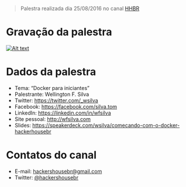 > Palestra realizada dia 25/08/2016 no canal [HHBR](https://www.youtube.com/channel/UCh1xOy7SP_KyRn4wTNVvFHw)

# Gravação da palestra
[![Alt text](https://i.ytimg.com/vi/qjZMHsqSmSE/hqdefault.jpg?custom=true&w=800&h=400&stc=true&jpg444=true&jpgq=90&sp=68&sigh=aiAVn1_7ZwqysGWc8VwXlxt_W84)](https://www.youtube.com/watch?v=qjZMHsqSmSE)

# Dados da palestra 
 - Tema: “Docker para iniciantes”
 - Palestrante: Wellington F. Silva
 - Twitter: https://twitter.com/_wsilva
 - Facebook: https://facebook.com/silva.tom
 - LinkedIn: https://linkedin.com/in/wfsilva
 - Site pessoal: http://wfsilva.com
 - Slides: https://speakerdeck.com/wsilva/comecando-com-o-docker-hackerhousebr

# Contatos do canal
 - E-mail: hackershousebr@gmail.com
 - Twitter: [@hackershousebr](twitter.com/hackershousebr)
